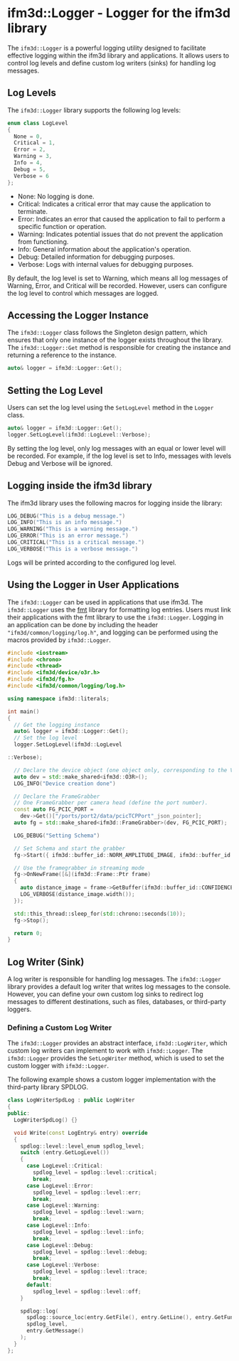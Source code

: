 # ifm3d::Logger - Logger for the ifm3d library

The `ifm3d::Logger` is a powerful logging utility designed to facilitate effective logging within the ifm3d library and applications. It allows users to control log levels and define custom log writers (sinks) for handling log messages.

## Log Levels

The `ifm3d::Logger` library supports the following log levels:

```C++
enum class LogLevel
{
  None = 0,
  Critical = 1,
  Error = 2,
  Warning = 3,
  Info = 4,
  Debug = 5,
  Verbose = 6
};
```

- None: No logging is done.
- Critical: Indicates a critical error that may cause the application to terminate.
- Error: Indicates an error that caused the application to fail to perform a specific function or operation.
- Warning: Indicates potential issues that do not prevent the application from functioning.
- Info: General information about the application's operation.
- Debug: Detailed information for debugging purposes.
- Verbose: Logs with internal values for debugging purposes.

By default, the log level is set to Warning, which means all log messages of Warning, Error, and Critical will be recorded. However, users can configure the log level to control which messages are logged.

## Accessing the Logger Instance

The `ifm3d::Logger` class follows the Singleton design pattern, which ensures that only one instance of the logger exists throughout the library. The `ifm3d::Logger::Get` method is responsible for creating the instance and returning a reference to the instance.

```CPP
auto& logger = ifm3d::Logger::Get();
```

## Setting the Log Level

Users can set the log level using the `SetLogLevel` method in the `Logger` class.

```CPP
auto& logger = ifm3d::Logger::Get();
logger.SetLogLevel(ifm3d::LogLevel::Verbose);
```

By setting the log level, only log messages with an equal or lower level will be recorded. For example, if the log level is set to Info, messages with levels Debug and Verbose will be ignored.

## Logging inside the ifm3d library

The ifm3d library uses the following macros for logging inside the library:

```cpp
LOG_DEBUG("This is a debug message.")
LOG_INFO("This is an info message.")
LOG_WARNING("This is a warning message.")
LOG_ERROR("This is an error message.")
LOG_CRITICAL("This is a critical message.")
LOG_VERBOSE("This is a verbose message.")
```

Logs will be printed according to the configured log level.

## Using the Logger in User Applications

The `ifm3d::Logger` can be used in applications that use ifm3d. The `ifm3d::Logger` uses the [fmt](https://github.com/fmtlib/fmt) library for formatting log entries. Users must link their applications with the fmt library to use the `ifm3d::Logger`. Logging in an application can be done by including the header `"ifm3d/common/logging/log.h"`, and logging can be performed using the macros provided by `ifm3d::Logger`.

```CPP
#include <iostream>
#include <chrono>
#include <thread>
#include <ifm3d/device/o3r.h>
#include <ifm3d/fg.h>
#include <ifm3d/common/logging/log.h>

using namespace ifm3d::literals;

int main()
{
  // Get the logging instance
  auto& logger = ifm3d::Logger::Get();
  // Set the log level
  logger.SetLogLevel(ifm3d::LogLevel

::Verbose);

  // Declare the device object (one object only, corresponding to the VPU)
  auto dev = std::make_shared<ifm3d::O3R>();
  LOG_INFO("Device creation done")

  // Declare the FrameGrabber
  // One FrameGrabber per camera head (define the port number).
  const auto FG_PCIC_PORT =
    dev->Get()["/ports/port2/data/pcicTCPPort"_json_pointer];
  auto fg = std::make_shared<ifm3d::FrameGrabber>(dev, FG_PCIC_PORT);

  LOG_DEBUG("Setting Schema")

  // Set Schema and start the grabber
  fg->Start({ ifm3d::buffer_id::NORM_AMPLITUDE_IMAGE, ifm3d::buffer_id::RADIAL_DISTANCE_IMAGE, ifm3d::buffer_id::XYZ, ifm3d::buffer_id::CONFIDENCE_IMAGE });

  // Use the framegrabber in streaming mode
  fg->OnNewFrame([&](ifm3d::Frame::Ptr frame)
  {
    auto distance_image = frame->GetBuffer(ifm3d::buffer_id::CONFIDENCE_IMAGE);
    LOG_VERBOSE(distance_image.width());
  });

  std::this_thread::sleep_for(std::chrono::seconds(10));
  fg->Stop();

  return 0;
}
```

## Log Writer (Sink)

A log writer is responsible for handling log messages. The `ifm3d::Logger` library provides a default log writer that writes log messages to the console. However, you can define your own custom log sinks to redirect log messages to different destinations, such as files, databases, or third-party loggers.

### Defining a Custom Log Writer

The `ifm3d::Logger` provides an abstract interface, `ifm3d::LogWriter`, which custom log writers can implement to work with `ifm3d::Logger`. The `ifm3d::Logger` provides the `SetLogWriter` method, which is used to set the custom logger with `ifm3d::Logger`.

The following example shows a custom logger implementation with the third-party library SPDLOG.

```cpp
class LogWriterSpdLog : public LogWriter
{
public:
  LogWriterSpdLog() {}

  void Write(const LogEntry& entry) override
  {
    spdlog::level::level_enum spdlog_level;
    switch (entry.GetLogLevel())
    {
      case LogLevel::Critical:
        spdlog_level = spdlog::level::critical;
        break;
      case LogLevel::Error:
        spdlog_level = spdlog::level::err;
        break;
      case LogLevel::Warning:
        spdlog_level = spdlog::level::warn;
        break;
      case LogLevel::Info:
        spdlog_level = spdlog::level::info;
        break;
      case LogLevel::Debug:
        spdlog_level = spdlog::level::debug;
        break;
      case LogLevel::Verbose:
        spdlog_level = spdlog::level::trace;
        break;
      default:
        spdlog_level = spdlog::level::off;
    }

    spdlog::log(
      spdlog::source_loc(entry.GetFile(), entry.GetLine(), entry.GetFunc()),
      spdlog_level,
      entry.GetMessage()
    );
  }
};
```

